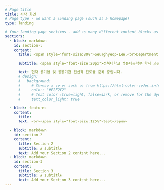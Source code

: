 ```yaml
---
# Page title
title: 시작 화면
# Page type - we want a landing page (such as a homepage)
type: landing

# Your landing page sections - add as many different content blocks as you like
sections:
  - block: markdown
    id: section-1
    content:
      title: <span style="font-size:80%">Seunghyeop-Lee,<br>Department of Computer Engineering,<br>Jeonbuk National University</span>

      subtitle: <span style="font-size:20px">전북대학교 컴퓨터공학부 학사 과정을 밟고 있는 이승협의 자기 소개 사이트입니다</span>

      text: 현재 공기업 및 공공기관 전산직 진로를 준비 중입니다.
      # design:
      #   background:
      #     # Choose a color such as from https://html-color-codes.info
      #     color: "#F2F2F2"
      #     # Text color (true=light, false=dark, or remove for the dynamic theme color).
      #     text_color_light: true

  - block: features
    content:
      title:
      text: <br><span style="font-size:125%">test</span>

  - block: markdown
    id: section-2
    content:
      title: Section 2
      subtitle: A subtitle
      text: Add your Section 2 content here...
  - block: markdown
    id: section-3
    content:
      title: Section 3
      subtitle: A subtitle
      text: Add your Section 3 content here...
---
```


